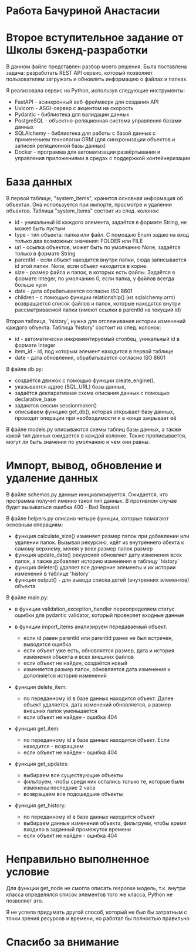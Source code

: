 # Работа Бачуриной Анастасии #
# Второе вступительное задание от Школы бэкенд-разработки # 

В данном файле представлен разбор моего решения. 
Была поставлена задача: разработать REST API сервис, который позволяет пользователям загружать и обновлять информацию о файлах и папках.

Я реализовала сервис на Python, используя следующие инструменты:
- FastAPI - асинхронный веб-фреймворк для создания API
- Uvicorn - ASGI-сервер с акцентом на скорость
- Pydantic - библиотека для валидации данных
- PostgreSQL - объектно-реляционная система управления базами данных
- SQLAlchemy - библиотека для работы с базой данных с применением технологии ORM (для синхронизации объектов и записей реляционной базы данных)
- Docker - программа для автоматизации развёртывания и управления приложениями в средах с поддержкой контейнеризации

# База данных #

В первой таблице, "system_items", хранится основная информация об объектах. Она используется при импорте, просмотре и удалении объектов.
Таблица "system_items" состоит из след. колонок:

- id - уникальный id каждого элемента, задаётся в формате String, не может быть пустым
- type - тип объекта: папка или файл. С помощью Enum задаю на вход только два возможных значения: FOLDER или FILE
- url - ссылка объектов, может быть по умолчанию None, задаётся только в формате String
- parentId - если объект находится внутри папки, сюда записывается id этой папки. None, если объект находится в корне.
- size - размер файла и папок, в которых есть файлы. Задаётся в формате Integer, по умолчанию 0, если папка, у файлов всегда больше нуля
- date - дата обрабатывается согласно ISO 8601
- children - с помощью функции relationship() (из sqlalchemy.orm) возвращается список файлов и папок, которые находятся внутри рассматриваемой папки 
  (имеют ссылки в parentId на текущий id)


Вторая таблица, 'history', нужна для отслеживания истории изменений каждого объекта. 
Таблица 'history' состоит из след. колонок:
- id - автоматически инкрементируемый столбец, уникальный id в формате Integer
- item_id - id, под которым элемент находится в первой таблице
- date - дата обновления, обрабатывается согласно ISO 8601


В файле db.py:
- создаётся движок с помощью функции create_engine(), 
- указывается адрес (SQL_URL) базы данных,
- задаётся декларативная схема описания данных с помощью declarative_base
- задаются сессии sessionmaker()
- описываем функцию get_db(), которая открывает базу данных, проводит операции при необходимости и в конце закрывает её


В файле models.py описываются схемы таблиц базы данных, а также какой тип данных ожидается в каждой колонке.
Также прописывается, могут ли быть значения по умолчанию и чем они равны.


# Импорт, вывод, обновление и удаление данных #

В файле schemas.py данные инициализируется. Ожидается, что программа получит именно такой тип данных. В противном случае будет вызываться ошибка 400 - Bad Request


В файле helpers.py описано четыре функции, которые помогают основным операциям:

- функция calculate_size() изменяет размер папок при добавлении или удалении папок. 
  Вызывая рекурсию, идёт из внутреннего обекта к самому верхнему, меняя у всех размер папок размер
- функция update_date() рекурсией обновляет дату изменения всех папок, а также добавляет историю изменения в таблицу 'history'
- функция deleter() удаляет все дочерние элементы и их истории изменений в таблице 'history'
- функция output() - для вывода списка детей (внутренних элементов) объекта


В файле main.py:

- в функции validation_exception_handler переопределяем статус ошибки для pydantic validator, который проверяет входные данные

- в функции import_items анализируем передаваемый объект.
   - если id равен parentId или parentId ранее не был встречен, выводится ошибка
   - если объект уже есть, обновляется размер, дата и история изменения объекта и всех внешних файлов
   - если объект не найден, создаётся новый
   - изменяется размер папок, обновляется дата изменения и дополняется история изменений


- функция delete_item:
  - по переданному id в базе данных находится объект. Далее объект удаляется, дата изменений обновляется, а размер внешних папок уменьшается
  - если объект не найден - ошибка 404


- функция get_item:
  - по переданному id в базе данных находится объект. Если находится - возращаем
  - если объект не найден - ошибка 404


- функция get_updates:
  - выбираем все существующие объекты
  - фильтруем, чтобы среди них остались только те, которые были изменены последние 2 часа
  - возвращаем все подошедшие объекты


- функция get_history:
  - по переданному id в базе данных находится объект
  - выбираем данные изменения объекта, фильтруем, чтобы время входило в заданный промежуток времени
  - если объект не найден - ошибка 404


# Неправильно выполненное условие #

Для функции get_node не смогла описать response модель, т.к. внутри класса определялся список элементов того же класса, Python не позволяет это.

Я не успела придумать другой способ, который не был бы затратным с точки зрения ресурсов и времени, но работал бы полностью правильно

# Спасибо за внимание #